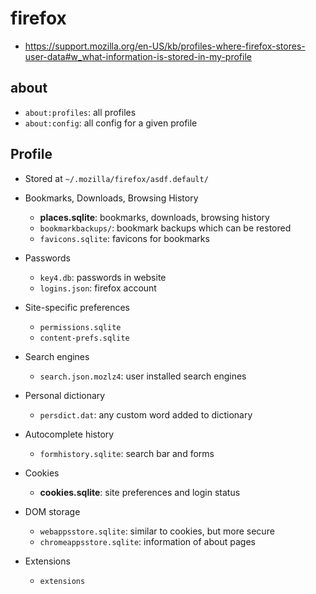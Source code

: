 # firefox

- <https://support.mozilla.org/en-US/kb/profiles-where-firefox-stores-user-data#w_what-information-is-stored-in-my-profile>

## about

- `about:profiles`: all profiles
- `about:config`: all config for a given profile

## Profile

- Stored at `~/.mozilla/firefox/asdf.default/`

- Bookmarks, Downloads, Browsing History
  - **places.sqlite**: bookmarks, downloads, browsing history
  - `bookmarkbackups/`: bookmark backups which can be restored
  - `favicons.sqlite`: favicons for bookmarks
- Passwords
  - `key4.db`: passwords in website
  - `logins.json`: firefox account
- Site-specific preferences
  - `permissions.sqlite`
  - `content-prefs.sqlite`
- Search engines
  - `search.json.mozlz4`: user installed search engines
- Personal dictionary
  - `persdict.dat`: any custom word added to dictionary
- Autocomplete history
  - `formhistory.sqlite`: search bar and forms
- Cookies
  - **cookies.sqlite**: site preferences and login status
- DOM storage
  - `webappsstore.sqlite`: similar to cookies, but more secure
  - `chromeappsstore.sqlite`: information of about pages
- Extensions
  - `extensions`
